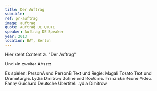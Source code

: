 ```yaml
---
title: Der Auftrag
subtitle:
ref: pr-auftrag
image: auftrag
quote: Auftrag DE QUOTE
speaker: Auftrag DE Speaker
year: 2013
location: BAT, Berlin
---
```


Hier steht Content zu "Der Auftrag"

Und ein zweiter Absatz

Es spielen: PersonA und PersonB
Text und Regie: Magali Tosato
Text und Dramaturgie: Lydia Dimitrow
Bühne und Kostüme: Franziska Keune
Video: Fanny Guichard
Deutsche Übertitel: Lydia Dimitrow
